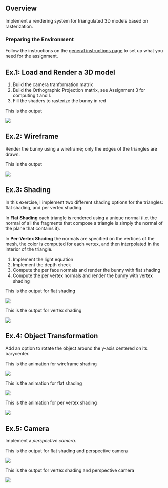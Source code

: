 ## Overview

Implement a rendering system for triangulated 3D models based on rasterization.

### Preparing the Environment

Follow the instructions on the [general instructions page](../RULES.md) to set up what you need for the assignment.

## Ex.1: Load and Render a 3D model

1. Build the camera tranformation matrix
2. Build the Orthographic Projection matrix, see Assignment 3 for computing t and l.
3. Fill the shaders to rasterize the bunny in red

This is the output

![](orthographic/simple.png)

## Ex.2: Wireframe

Render the bunny using a wireframe; only the edges of the triangles are drawn.

This is the output

![](orthographic/wireframe.png)


## Ex.3: Shading

In this exercise, I implement two different shading options for the triangles: flat shading, and per vertex shading.

In **Flat Shading** each triangle is rendered using a unique normal (i.e. the normal of all the fragments that compose a triangle is simply the normal of the plane that contains it).

In **Per-Vertex Shading** the normals are specified on the vertices of the mesh, the color is computed for each vertex, and then interpolated in the interior of the triangle.

1. Implement the light equation
2. Implement the depth check
3. Compute the per face normals and render the bunny with flat shading
4. Compute the per vertex normals and render the bunny with vertex shading

This is the output for flat shading

![](orthographic/flat_shading.png)

This is the output for vertex shading

![](orthographic/pv_shading.png)


## Ex.4: Object Transformation

Add an option to rotate the object around the y-axis centered on its barycenter.

This is the animation for wireframe shading

![](orthographic/wire_bunny.gif)

This is the animation for flat shading

![](orthographic/flat_bunny.gif)

This is the animation for per vertex shading

![](orthographic/pv_bunny.gif)

## Ex.5: Camera

Implement a *perspective camera*.

This is the output for flat shading and perspective camera

![](perspective/flat_shading.png)

This is the output for vertex shading and perspective camera

![](perspective/pv_shading.png)
